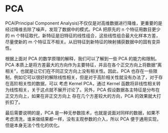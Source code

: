 # PCA

PCA(Principal Component Analysis)不仅仅是对高维数据进行降维，更重要的是经过降维去除了噪声，发现了数据中的模式。PCA 把原先的 n 个特征用数目更少的 m 个特征取代，新特征是旧特征的线性组合，这些线性组合最大化样本方差，尽量使新的 m 个特征互不相关。从旧特征到新特征的映射捕获数据中的固有变异性。

根据上面对 PCA 的数学原理的解释，我们可以了解到一些 PCA 的能力和限制。PCA 本质上是将方差最大的方向作为主要特征，并且在各个正交方向上将数据“离相关”，也就是让它们在不同正交方向上没有相关性。因此，PCA 也存在一些限制，例如它可以很好的解除线性相关，但是对于高阶相关性就没有办法了，对于存在高阶相关性的数据，可以 考虑 Kernel PCA，通过 Kernel 函数将非线性相关转为线性相关，关于这点就不展开讨论了。另外，PCA 假设数据各主特征是分布在正交方向上，如果在非正交方向上 存在几个方差较大的方向，PCA 的效果就大打折扣了。

最后需要说明的是，PCA 是一种无参数技术，也就是说面对同样的数据，如果不考虑清洗，谁来做结果都一样，没有主观参数的介入，所以 PCA 便于通用实现，但是本身无法个性化的优化。
